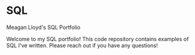 # SQL
Meagan Lloyd's SQL Portfolio

Welcome to my SQL portfolio! This code repository contains examples of SQL I've written. Please reach out if you have any questions!
